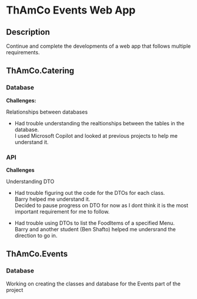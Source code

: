 # ThAmCo Events Web App

## Description

Continue and complete the developments of a web app that follows multiple requirements.

## ThAmCo.Catering

### Database

**Challenges:**  
  
Relationships between databases  
- Had trouble understanding the realtionships between the tables in the database.  
I used Microsoft Copilot and looked at previous projects to help me understand it.  

### API  

**Challenges**  
  
Understanding DTO  
- Had trouble figuring out the code for the DTOs for each class.  
Barry helped me understand it.  
Decided to pause progress on DTO for now as I dont think it is the most important requirement for me to follow.  
  
- Had trouble using DTOs to list the FoodItems of a specified Menu.  
Barry and another student (Ben Shafto) helped me undersrand the direction to go in.  
  
## ThAmCo.Events  
  
### Database  
  
Working on creating the classes and database for the Events part of the project  